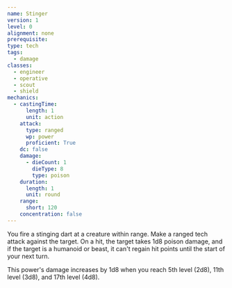 ```yaml
---
name: Stinger
version: 1
level: 0
alignment: none
prerequisite: 
type: tech
tags:
  - damage
classes:
  - engineer
  - operative
  - scout
  - shield
mechanics:
  - castingTime:
      length: 1
      unit: action
    attack:
      type: ranged
      wp: power
      proficient: True
    dc: false
    damage:
      - dieCount: 1
        dieType: 8
        type: poison
    duration:
      length: 1
      unit: round
    range:
      short: 120
    concentration: false
---
```

You fire a stinging dart at a creature within range. Make a ranged tech attack against the target. On a hit, the target takes 1d8 poison damage, and if the target is a humanoid or beast, it can't regain hit points until the start of your next turn.

This power's damage increases by 1d8 when you reach 5th level (2d8), 11th level (3d8), and 17th level (4d8).
    